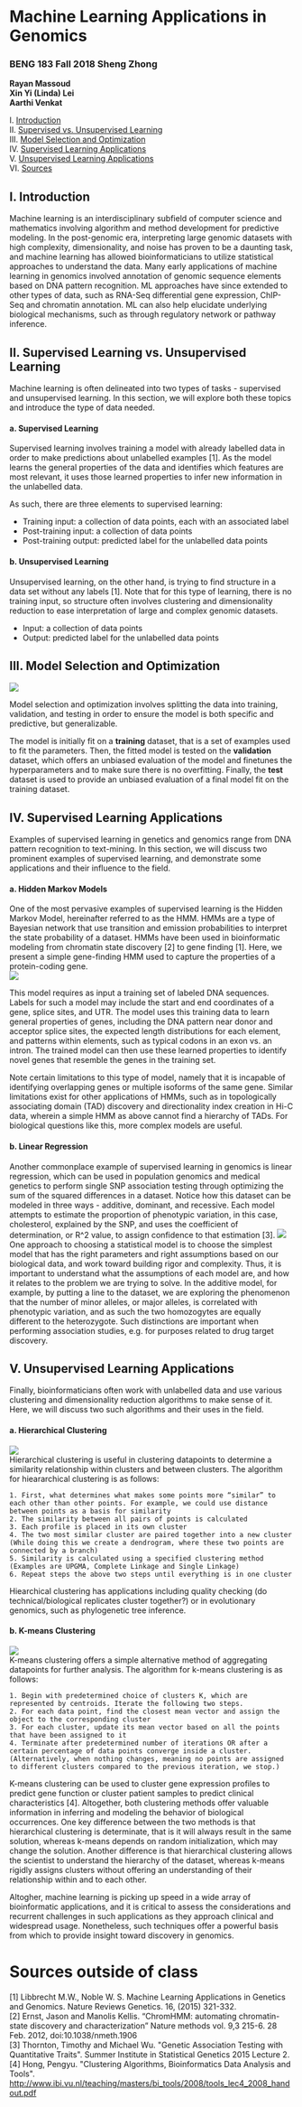 # Machine Learning Applications in Genomics
### BENG 183 Fall 2018 Sheng Zhong
<b>Rayan Massoud</b>  
<b>Xin Yi (Linda) Lei</b>  
<b>Aarthi Venkat</b>  

I. [Introduction](#1)   
II. [Supervised vs. Unsupervised Learning](#2)  
III. [Model Selection and Optimization](#3)   
IV. [Supervised Learning Applications](#4)  
V. [Unsupervised Learning Applications](#5)  
VI. [Sources](#6)  

## I. Introduction<a name="1"></a>

Machine learning is an interdisciplinary subfield of computer science and mathematics involving algorithm and method development for predictive modeling. In the post-genomic era, interpreting large genomic datasets with high complexity, dimensionality, and noise has proven to be a daunting task, and machine learning has allowed bioinformaticians to utilize statistical approaches to understand the data. Many early applications of machine learning in genomics involved annotation of genomic sequence elements based on DNA pattern recognition. ML approaches have since extended to other types of data, such as RNA-Seq differential gene expression, ChIP-Seq and chromatin annotation. ML can also help elucidate underlying biological mechanisms, such as through regulatory network or pathway inference.

## II. Supervised Learning vs. Unsupervised Learning <a name="2"></a>

Machine learning is often delineated into two types of tasks - supervised and unsupervised learning. In this section, we will explore both these topics and introduce the type of data needed. 

#### a. Supervised Learning
Supervised learning involves training a model with already labelled data in order to make predictions about unlabelled examples [1]. As the model learns the general properties of the data and identifies which features are most relevant, it uses those learned properties to infer new information in the unlabelled data. 

As such, there are three elements to supervised learning:

- Training input: a collection of data points, each with an associated label
- Post-training input: a collection of data points
- Post-training output: predicted label for the unlabelled data points

#### b. Unsupervised Learning
Unsupervised learning, on the other hand, is trying to find structure in a data set without any labels [1]. Note that for this type of learning, there is no training input, so structure often involves clustering and dimensionality reduction to ease interpretation of large and complex genomic datasets.

- Input: a collection of data points
- Output: predicted label for the unlabelled data points

## III. Model Selection and Optimization  <a name="3"></a>  
![](/final_figures/tvt.png)  

Model selection and optimization involves splitting the data into training, validation, and testing in order to ensure the model is both specific and predictive, but generalizable.  

The model is initially fit on a <b>training</b> dataset, that is a set of examples used to fit the parameters. Then, the fitted model is tested on the <b>validation</b> dataset, which offers an unbiased evaluation of the model and finetunes the hyperparameters and to make sure there is no overfitting. Finally, the <b>test</b> dataset is used to provide an unbiased evaluation of a final model fit on the training dataset.  

## IV. Supervised Learning Applications<a name="4"></a> 
Examples of supervised learning in genetics and genomics range from DNA pattern recognition to text-mining. In this section, we will discuss two prominent examples of supervised learning, and demonstrate some applications and their influence to the field.

#### a. Hidden Markov Models  
One of the most pervasive examples of supervised learning is the Hidden Markov Model, hereinafter referred to as the HMM. HMMs are a type of Bayesian network that use transition and emission probabilities to interpret the state probability of a dataset. HMMs have been used in bioinformatic modeling from chromatin state discovery [2] to gene finding [1]. Here, we present a simple gene-finding HMM used to capture the properties of a protein-coding gene.  
![](/final_figures/gene_finding.jpg)  

This model requires as input a training set of labeled DNA sequences. Labels for such a model may include the start and end coordinates of a gene, splice sites, and UTR. The model uses this training data to learn general properties of genes, including the DNA pattern near donor and acceptor splice sites, the expected length distributions for each element, and patterns within elements, such as typical codons in an exon vs. an intron. The trained model can then use these learned properties to identify novel genes that resemble the genes in the training set.  

Note certain limitations to this type of model, namely that it is incapable of identifying overlapping genes or multiple isoforms of the same gene. Similar limitations exist for other applications of HMMs, such as in topologically associating domain (TAD) discovery and directionality index creation in Hi-C data, wherein a simple HMM as above cannot find a hierarchy of TADs. For biological questions like this, more complex models are useful.  

#### b. Linear Regression  
Another commonplace example of supervised learning in genomics is linear regression, which can be used in population genomics and medical genetics to perform single SNP association testing through optimizing the sum of the squared differences in a dataset. Notice how this dataset can be modeled in three ways - additive, dominant, and recessive. Each model attempts to estimate the proportion of phenotypic variation, in this case, cholesterol, explained by the SNP, and uses the coefficient of determination, or R^2 value, to assign confidence to that estimation [3]. 
![](/final_figures/regression.JPG)  
One approach to choosing a statistical model is to choose the simplest model that has the right parameters and right assumptions based on our biological data, and work toward building rigor and complexity. Thus, it is important to understand what the assumptions of each model are, and how it relates to the problem we are trying to solve. In the additive model, for example, by putting a line to the dataset, we are exploring the phenomenon that the number of minor alleles, or major alleles, is correlated with phenotypic variation, and as such the two homozogytes are equally different to the heterozygote. Such distinctions are important when performing association studies, e.g. for purposes related to drug target discovery.  

## V. Unsupervised Learning Applications<a name="5"></a>  
Finally, bioinformaticians often work with unlabelled data and use various clustering and dimensionality reduction algorithms to make sense of it. Here, we will discuss two such algorithms and their uses in the field.  

#### a. Hierarchical Clustering  
![](/final_figures/dendrogram.JPG)  
Hierarchical clustering is useful in clustering datapoints to determine a similarity relationship within clusters and between clusters. The algorithm for hieararchical clustering is as follows:  
```
1. First, what determines what makes some points more “similar” to each other than other points. For example, we could use distance between points as a basis for similarity  
2. The similarity between all pairs of points is calculated
3. Each profile is placed in its own cluster
4. The two most similar cluster are paired together into a new cluster (While doing this we create a dendrogram, where these two points are connected by a branch)
5. Similarity is calculated using a specified clustering method (Examples are UPGMA, Complete Linkage and Single Linkage)
6. Repeat steps the above two steps until everything is in one cluster
```
Hiearchical clustering has applications including quality checking (do technical/biological replicates cluster together?) or in evolutionary genomics, such as phylogenetic tree inference.  

#### b. K-means Clustering  
![](final_figures/kmeans.JPG)  
K-means clustering offers a simple alternative method of aggregating datapoints for further analysis. The algorithm for k-means clustering is as follows:  
```
1. Begin with predetermined choice of clusters K, which are represented by centroids. Iterate the following two steps.
2. For each data point, find the closest mean vector and assign the object to the corresponding cluster
3. For each cluster, update its mean vector based on all the points that have been assigned to it
4. Terminate after predetermined number of iterations OR after a certain percentage of data points converge inside a cluster. (Alternatively, when nothing changes, meaning no points are assigned to different clusters compared to the previous iteration, we stop.)
```  
K-means clustering can be used to cluster gene expression profiles to predict gene function or cluster patient samples to predict clinical characteristics [4]. Altogether, both clustering methods offer valuable information in inferring and modeling the behavior of biological occurrences. One key difference between the two methods is that hierarchical clustering is determinate, that is it will always result in the same solution, whereas k-means depends on random initialization, which may change the solution. Another difference is that hierarchical clustering allows the scientist to understand the hierarchy of the dataset, whereas k-means rigidly assigns clusters without offering an understanding of their relationship within and to each other.  

Altogher, machine learning is picking up speed in a wide array of bioinformatic applications, and it is critical to assess the considerations and recurrent challenges in such applications as they approach clinical and widespread usage. Nonetheless, such techniques offer a powerful basis from which to provide insight toward discovery in genomics.  

# Sources outside of class<a name="6"></a>  
[1] Libbrecht M.W., Noble W. S. Machine Learning Applications in Genetics and Genomics. Nature Reviews Genetics. 16, (2015) 321-332.  
[2] Ernst, Jason and Manolis Kellis. “ChromHMM: automating chromatin-state discovery and characterization” Nature methods vol. 9,3 215-6. 28 Feb. 2012, doi:10.1038/nmeth.1906  
[3] Thornton, Timothy and Michael Wu. "Genetic Association Testing with Quantitative Traits". Summer Institute in Statistical Genetics 2015 Lecture 2.  
[4] Hong, Pengyu. "Clustering Algorithms, Bioinformatics Data Analysis and Tools". http://www.ibi.vu.nl/teaching/masters/bi_tools/2008/tools_lec4_2008_handout.pdf
